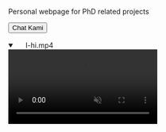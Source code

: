 
Personal webpage for PhD related projects

<button class="btn btn-outline"
                  type="button"
                 onclick="window.open('https://www.google.com', '_blank')"> 
            Chat Kami
          </button>


<details open="" class="details-reset border rounded-2">
  <summary class="px-3 py-2 border-bottom">
    <svg aria-hidden="true" viewBox="0 0 16 16" version="1.1" data-view-component="true" height="16" width="16" class="octicon octicon-device-camera-video">
    <path fill-rule="evenodd" d="..."></path>
</svg>
    <span aria-label="I-hi.mp4" class="m-1">I-hi.mp4</span>
    <span class="dropdown-caret"></span>
  </summary>

  <video src="https://raw.githubusercontent.com/miguelglezb/mgb/main/I-hi.mp4" data-canonical-src="https://raw.githubusercontent.com/miguelglezb/mgb/main/I-hi.mp4" controls="controls" muted="muted" class="d-block rounded-bottom-2 width-fit" style="max-height:640px;">

  </video>
</details>
